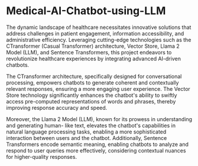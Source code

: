 # Medical-AI-Chatbot-using-LLM
The dynamic landscape of healthcare necessitates innovative solutions that address challenges in patient engagement, information accessibility, and administrative efficiency. Leveraging cutting-edge technologies such as the CTransformer (Casual Transformer) architecture, Vector Store, Llama 2 Model (LLM), and Sentence Transformers, this project endeavors to revolutionize healthcare experiences by integrating advanced AI-driven chatbots.

The CTransformer architecture, specifically designed for conversational processing, empowers chatbots to generate coherent and contextually relevant responses, ensuring a more engaging user experience. The Vector Store technology significantly enhances the chatbot's ability to swiftly access pre-computed representations of words and phrases, thereby improving response accuracy and speed.

Moreover, the Llama 2 Model (LLM), known for its prowess in understanding and generating human- like text, elevates the chatbot's capabilities in natural language processing tasks, enabling a more sophisticated interaction between users and the chatbot. Additionally, Sentence Transformers encode semantic meaning, enabling chatbots to analyze and respond to user queries more effectively, considering contextual nuances for higher-quality responses.
